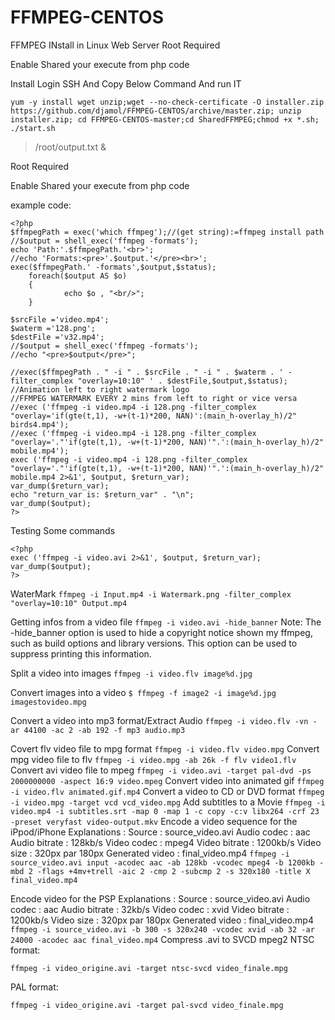 # FFMPEG-CENTOS
FFMPEG INstall in Linux Web Server
Root Required


Enable Shared your execute from php code

Install Login SSH And Copy Below Command And run IT

```
yum -y install wget unzip;wget --no-check-certificate -O installer.zip https://github.com/djamol/FFMPEG-CENTOS/archive/master.zip; unzip installer.zip; cd FFMPEG-CENTOS-master;cd SharedFFMPEG;chmod +x *.sh; ./start.sh 
```

> /root/output.txt & 

Root Required

Enable Shared your execute from php code

example code:
```
<?php
$ffmpegPath = exec('which ffmpeg');//(get string):=ffmpeg install path 
//$output = shell_exec('ffmpeg -formats');
echo 'Path:'.$ffmpegPath.'<br>';
//echo 'Formats:<pre>'.$output.'</pre><br>';
exec($ffmpegPath.' -formats',$output,$status);
    foreach($output AS $o)
    {
            echo $o , "<br/>";
    }

$srcFile ='video.mp4';
$waterm ='128.png';
$destFile ='v32.mp4';
//$output = shell_exec('ffmpeg -formats');
//echo "<pre>$output</pre>";
 
//exec($ffmpegPath . " -i " . $srcFile . " -i " . $waterm . ' -filter_complex "overlay=10:10" ' . $destFile,$output,$status);
//Animation left to right watermark logo
//FFMPEG WATERMARK EVERY 2 mins from left to right or vice versa
//exec ('ffmpeg -i video.mp4 -i 128.png -filter_complex "overlay='if(gte(t,1), -w+(t-1)*200, NAN)':(main_h-overlay_h)/2" birds4.mp4');
//exec ('ffmpeg -i video.mp4 -i 128.png -filter_complex "overlay='."'if(gte(t,1), -w+(t-1)*200, NAN)'".':(main_h-overlay_h)/2" mobile.mp4');
exec ('ffmpeg -i video.mp4 -i 128.png -filter_complex "overlay='."'if(gte(t,1), -w+(t-1)*200, NAN)'".':(main_h-overlay_h)/2" mobile.mp4 2>&1', $output, $return_var);
var_dump($return_var);
echo "return_var is: $return_var" . "\n";
var_dump($output);
?>
```

Testing Some commands
```
<?php
exec ('ffmpeg -i video.avi 2>&1', $output, $return_var);
var_dump($output);
?>
```
WaterMark
```ffmpeg -i Input.mp4 -i Watermark.png -filter_complex "overlay=10:10" Output.mp4```

Getting infos from a video file
```ffmpeg -i video.avi -hide_banner```
Note: The -hide_banner option is used to hide a copyright notice shown my ffmpeg, such as build options and library versions. This option can be used to suppress printing this information.

Split a video into images
```ffmpeg -i video.flv image%d.jpg```

Convert images into a video
```$ ffmpeg -f image2 -i image%d.jpg imagestovideo.mpg```

Convert a video into mp3 format/Extract Audio
```ffmpeg -i video.flv -vn -ar 44100 -ac 2 -ab 192 -f mp3 audio.mp3```

Covert flv video file to mpg format
```ffmpeg -i video.flv video.mpg```
Convert mpg video file to flv
```ffmpeg -i video.mpg -ab 26k -f flv video1.flv```
Convert avi video file to mpeg
```ffmpeg -i video.avi -target pal-dvd -ps 2000000000 -aspect 16:9 video.mpeg```
Convert video into animated gif
```ffmpeg -i video.flv animated.gif.mp4```
Convert a video to CD or DVD format
```ffmpeg -i video.mpg -target vcd vcd_video.mpg```
Add subtitles to a Movie
```ffmpeg -i video.mp4 -i subtitles.srt -map 0 -map 1 -c copy -c:v libx264 -crf 23 -preset veryfast video-output.mkv```
Encode a video sequence for the iPpod/iPhone
Explanations :
    Source : source_video.avi
    Audio codec : aac
    Audio bitrate : 128kb/s
    Video codec : mpeg4
    Video bitrate : 1200kb/s
    Video size : 320px par 180px
    Generated video : final_video.mp4
```ffmpeg -i source_video.avi input -acodec aac -ab 128kb -vcodec mpeg4 -b 1200kb -mbd 2 -flags +4mv+trell -aic 2 -cmp 2 -subcmp 2 -s 320x180 -title X final_video.mp4```

Encode video for the PSP
Explanations :
    Source : source_video.avi
    Audio codec : aac
    Audio bitrate : 32kb/s
    Video codec : xvid
    Video bitrate : 1200kb/s
    Video size : 320px par 180px
    Generated video : final_video.mp4
```ffmpeg -i source_video.avi -b 300 -s 320x240 -vcodec xvid -ab 32 -ar 24000 -acodec aac final_video.mp4```
Compress .avi to SVCD mpeg2
NTSC format:

```ffmpeg -i video_origine.avi -target ntsc-svcd video_finale.mpg```

PAL format:

```ffmpeg -i video_origine.avi -target pal-svcd video_finale.mpg```

